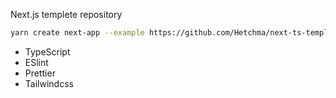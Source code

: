 Next.js templete repository

```bash
yarn create next-app --example https://github.com/Hetchma/next-ts-template
```

- TypeScript
- ESlint
- Prettier
- Tailwindcss
